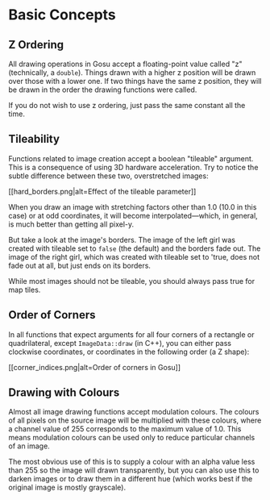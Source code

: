# Basic Concepts

## Z Ordering

All drawing operations in Gosu accept a floating-point value called "z" (technically, a `double`). Things drawn with a higher z position will be drawn over those with a lower one. If two things have the same z position, they will be drawn in the order the drawing functions were called.

If you do not wish to use z ordering, just pass the same constant all the time.

## Tileability

Functions related to image creation accept a boolean "tileable" argument. This is a consequence of using 3D hardware acceleration. Try to notice the subtle difference between these two, overstretched images:

[[hard_borders.png|alt=Effect of the tileable parameter]]

When you draw an image with stretching factors other than 1.0 (10.0 in this case) or at odd coordinates, it will become interpolated—which, in general, is much better than getting all pixel-y.

But take a look at the image's borders. The image of the left girl was created with tileable set to `false` (the default) and the borders fade out. The image of the right girl, which was created with tileable set to 'true, does not fade out at all, but just ends on its borders.

While most images should not be tileable, you should always pass true for map tiles.

## Order of Corners

In all functions that expect arguments for all four corners of a rectangle or quadrilateral, except `ImageData::draw` (in C++), you can either pass clockwise coordinates, or coordinates in the following order (a Z shape):

[[corner_indices.png|alt=Order of corners in Gosu]]

## Drawing with Colours

Almost all image drawing functions accept modulation colours. The colours of all pixels on the source image will be multiplied with these colours, where a channel value of 255 corresponds to the maximum value of 1.0. This means modulation colours can be used only to reduce particular channels of an image.

The most obvious use of this is to supply a colour with an alpha value less than 255 so the image will drawn transparently, but you can also use this to darken images or to draw them in a different hue (which works best if the original image is mostly grayscale).
